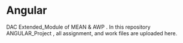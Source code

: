 # Angular
DAC Extended_Module of MEAN &amp; AWP . In this repository ANGULAR_Project , all assignment, and work files are uploaded here.
